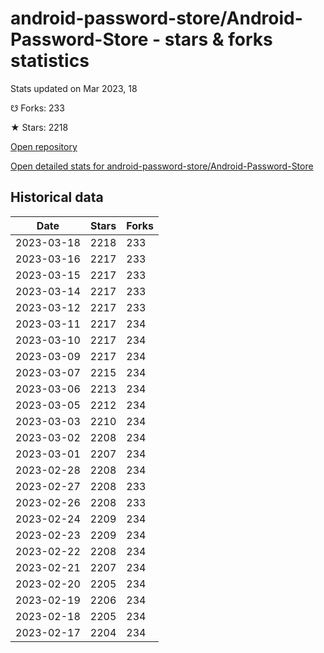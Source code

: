 # android-password-store/Android-Password-Store - stars & forks statistics

Stats updated on Mar 2023, 18

☋ Forks: 233

★ Stars: 2218

[Open repository](https://github.com/android-password-store/Android-Password-Store)

[Open detailed stats for android-password-store/Android-Password-Store](https://reviewgithub.com/rep/android-password-store/Android-Password-Store)

## Historical data
| Date | Stars | Forks |
|------|-------|-------|
| 2023-03-18 | 2218 | 233 | 
| 2023-03-16 | 2217 | 233 | 
| 2023-03-15 | 2217 | 233 | 
| 2023-03-14 | 2217 | 233 | 
| 2023-03-12 | 2217 | 233 | 
| 2023-03-11 | 2217 | 234 | 
| 2023-03-10 | 2217 | 234 | 
| 2023-03-09 | 2217 | 234 | 
| 2023-03-07 | 2215 | 234 | 
| 2023-03-06 | 2213 | 234 | 
| 2023-03-05 | 2212 | 234 | 
| 2023-03-03 | 2210 | 234 | 
| 2023-03-02 | 2208 | 234 | 
| 2023-03-01 | 2207 | 234 | 
| 2023-02-28 | 2208 | 234 | 
| 2023-02-27 | 2208 | 233 | 
| 2023-02-26 | 2208 | 233 | 
| 2023-02-24 | 2209 | 234 | 
| 2023-02-23 | 2209 | 234 | 
| 2023-02-22 | 2208 | 234 | 
| 2023-02-21 | 2207 | 234 | 
| 2023-02-20 | 2205 | 234 | 
| 2023-02-19 | 2206 | 234 | 
| 2023-02-18 | 2205 | 234 | 
| 2023-02-17 | 2204 | 234 | 

